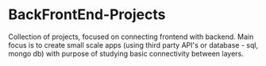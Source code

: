 # BackFrontEnd-Projects
Collection of projects, focused on connecting frontend with backend. Main focus is to create small scale apps (using third party API's or database - sql, mongo db) with purpose of studying basic connectivity between layers.
